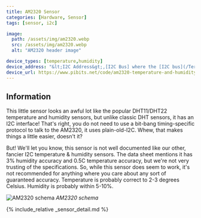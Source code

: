 ```yaml
---
title: AM2320 Sensor
categories: [Hardware, Sensor]
tags: [sensor, i2c]

image:
  path: /assets/img/am2320.webp
  src: /assets/img/am2320.webp
  alt: "AM2320 header image"

device_types: [temperature,humidity]
device_address: "&lt;I2C Address&gt;,[I2C Bus] where the [I2C bus](/TerrariumPI/hardware#i2c-bus) is optional<br />Ex: `0x5c`"
device_url: https://www.pibits.net/code/am2320-temperature-and-humidity-sensor-and-raspberry-pi-example.php
---
```


## Information

This little sensor looks an awful lot like the popular DHT11/DHT22 temperature and humidity sensors, but unlike classic DHT sensors, it has an I2C interface! That's right, you do not need to use a bit-bang timing-specific protocol to talk to the AM2320, it uses plain-old-I2C. Whew, that makes things a little easier, doesn't it?

But! We'll let you know, this sensor is not well documented like our other, fancier I2C temperature & humidity sensors. The data sheet mentions it has 3% humidity accuracy and 0.5C temperature accuracy, but we're not very trusting of the specifications. So, while this sensor does seem to work, it's not recommended for anything where you care about any sort of guaranteed accuracy. Temperature is probably correct to 2-3 degrees Celsius. Humidity is probably within 5-10%.

![AM2320 schema](/assets/img/am2320-schema.webp)
_AM2320 schema_

{% include_relative _sensor_detail.md %}
